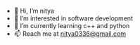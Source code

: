 - 👋 Hi, I’m nitya
- 👀 I’m interested in software development
- 🌱 I’m currently learning c++ and python
- 📫 Reach me at
  nitya0336@gmail.com

<!---
nitya444/nitya444 is a ✨ special ✨ repository because its `README.md` (this file) appears on your GitHub profile.
You can click the Preview link to take a look at your changes.
--->
